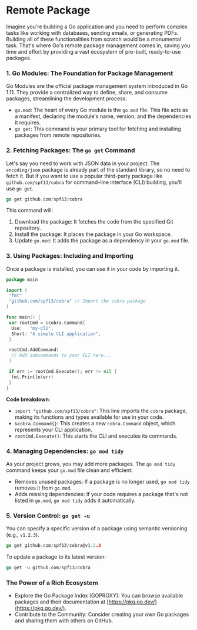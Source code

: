 # Remote Package

Imagine you're building a Go application and you need to perform complex tasks like working with databases, sending emails, or generating PDFs. Building all of these functionalities from scratch would be a monumental task. That's where Go's remote package management comes in, saving you time and effort by providing a vast ecosystem of pre-built, ready-to-use packages.

### 1. Go Modules: The Foundation for Package Management

Go Modules are the official package management system introduced in Go 1.11. They provide a centralized way to define, share, and consume packages, streamlining the development process.

- `go.mod`: The heart of every Go module is the `go.mod` file. This file acts as a manifest, declaring the module's name, version, and the dependencies it requires.
- `go get`: This command is your primary tool for fetching and installing packages from remote repositories.

### 2. Fetching Packages: The `go get` Command

Let's say you need to work with JSON data in your project. The `encoding/json` package is already part of the standard library, so no need to fetch it. But if you want to use a popular third-party package like `github.com/spf13/cobra` for command-line interface (CLI) building, you'll use `go get`.

```go
go get github.com/spf13/cobra
```

This command will:

1. Download the package: It fetches the code from the specified Git repository.
2. Install the package: It places the package in your Go workspace.
3. Update `go.mod`: It adds the package as a dependency in your `go.mod` file.

### 3. Using Packages: Including and Importing

Once a package is installed, you can use it in your code by importing it.

```go
package main

import (
 "fmt"
 "github.com/spf13/cobra" // Import the cobra package
)

func main() {
 var rootCmd = &cobra.Command{
  Use:   "my-cli",
  Short: "A simple CLI application",
 }

 rootCmd.AddCommand(
  // Add subcommands to your CLI here...
 )

 if err := rootCmd.Execute(); err != nil {
  fmt.Println(err)
 }
}
```

**Code breakdown**:

- `import "github.com/spf13/cobra"`: This line imports the `cobra` package, making its functions and types available for use in your code.
- `&cobra.Command{}`: This creates a new `cobra.Command` object, which represents your CLI application.
- `rootCmd.Execute()`: This starts the CLI and executes its commands.

### 4. Managing Dependencies: `go mod tidy`

As your project grows, you may add more packages. The `go mod tidy` command keeps your `go.mod` file clean and efficient:

- Removes unused packages: If a package is no longer used, `go mod tidy` removes it from `go.mod`.
- Adds missing dependencies: If your code requires a package that's not listed in `go.mod`, `go mod tidy` adds it automatically.

### 5. Version Control: `go get -u`

You can specify a specific version of a package using semantic versioning (e.g., `v1.2.3`).

```go
go get github.com/spf13/cobra@v1.2.3
```

To update a package to its latest version:

```go
go get -u github.com/spf13/cobra
```

### The Power of a Rich Ecosystem

- Explore the Go Package Index (GOPROXY): You can browse available packages and their documentation at [https://pkg.go.dev/](https://pkg.go.dev/).
- Contribute to the Community: Consider creating your own Go packages and sharing them with others on GitHub.
